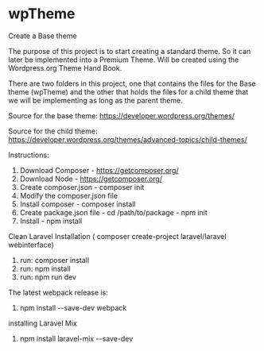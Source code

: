 # wpTheme
Create a Base theme


The purpose of this project is to start creating a standard theme. So it can later be implemented into a Premium Theme. Will be created using the Wordpress.org Theme Hand Book.

There are two folders in this project, one that contains the files for the Base theme (wpTheme) and the other that holds the files for a  child theme that we will be implementing as long as the parent theme.

Source for the base theme:
https://developer.wordpress.org/themes/

Source for the child theme:
https://developer.wordpress.org/themes/advanced-topics/child-themes/

Instructions:
1. Download Composer - https://getcomposer.org/
2. Download Node - https://getcomposer.org/
3. Create composer.json - composer init
4. Modify the composer.json file
5. Install composer - composer install		
6. Create package.json file - cd /path/to/package - npm init
7. Install - npm install

Clean Laravel Installation ( composer create-project laravel/laravel webinterface)
1. run: composer install
2. run: npm install
3. run: npm run dev

The latest webpack release is:
1. npm install --save-dev webpack

installing Laravel Mix
1. npm install laravel-mix --save-dev
